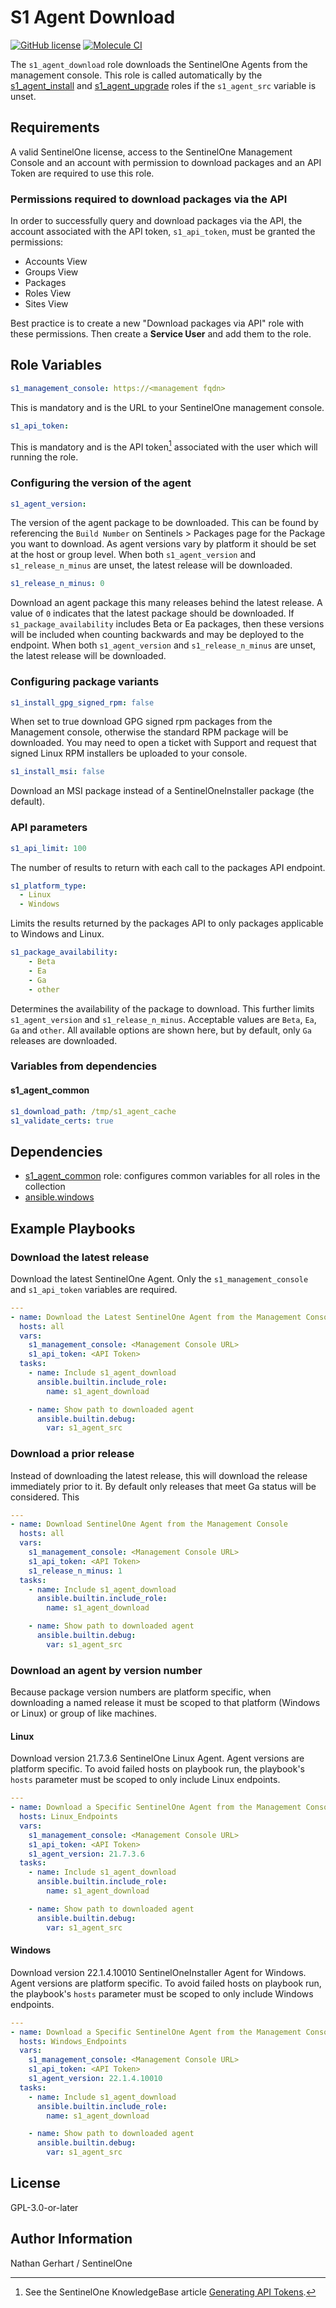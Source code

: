 # S1 Agent Download

[![GitHub license](https://badgen.net/github/license/Sentinel-One/ansible_collection_s1agents)](https://github.com/Sentinel-One/ansible_collection_s1agents/blob/main/LICENSE)
[![Molecule CI](https://github.com/Sentinel-One/ansible_collection_s1agents/actions/workflows/s1_agent_download.yml/badge.svg)](https://github.com/Sentinel-One/ansible_collection_s1agents/actions/workflows/s1_agent_download.yml)

The `s1_agent_download` role downloads the SentinelOne Agents from the management console.
This role is called automatically by the [s1_agent_install](../s1_agent_install/) and [s1_agent_upgrade](../s1_agent_upgrade/) roles if the `s1_agent_src` variable is unset.

## Requirements

A valid SentinelOne license, access to the SentinelOne Management Console and an account with permission to download packages and an API Token are required to use this role.

### Permissions required to download packages via the API

In order to successfully query and download packages via the API, the account associated with the API token, `s1_api_token`, must be granted the permissions:

* Accounts View
* Groups View
* Packages
* Roles View
* Sites View

Best practice is to create a new "Download packages via API" role with these permissions. Then create a **Service User** and add them to the role.

## Role Variables

```yaml
s1_management_console: https://<management fqdn>
```

This is mandatory and is the URL to your SentinelOne management console.

```yaml
s1_api_token:
```

This is mandatory and is the API token[^1] associated with the user which will running the role.

[^1]: See the SentinelOne KnowledgeBase article [Generating API Tokens](https://support.sentinelone.com/hc/en-us/articles/360004195934).

### Configuring the version of the agent

```yaml
s1_agent_version:
```

The version of the agent package to be downloaded. This can be found by referencing the `Build Number` on Sentinels > Packages page for the Package you want to download.
As agent versions vary by platform it should be set at the host or group level. When both `s1_agent_version` and `s1_release_n_minus` are unset, the latest release will be downloaded.

```yaml
s1_release_n_minus: 0
```

Download an agent package this many releases behind the latest release. A value of `0` indicates that the latest package should be downloaded.
If `s1_package_availability` includes Beta or Ea packages, then these versions will be included when counting backwards and may be deployed to the endpoint.
When both `s1_agent_version` and `s1_release_n_minus` are unset, the latest release will be downloaded.

### Configuring package variants

```yaml
s1_install_gpg_signed_rpm: false
```

When set to true download GPG signed rpm packages from the Management console, otherwise the standard RPM package will be downloaded. You may need to open a ticket with Support and request that signed Linux RPM installers be uploaded to your console.

```yaml
s1_install_msi: false
```

Download an MSI package instead of a SentinelOneInstaller package (the default).

### API parameters

```yaml
s1_api_limit: 100
```

The number of results to return with each call to the packages API endpoint.

```yaml
s1_platform_type:
  - Linux
  - Windows
```

Limits the results returned by the packages API to only packages applicable to Windows and Linux.

```yaml
s1_package_availability:
    - Beta
    - Ea
    - Ga
    - other
```

Determines the availability of the package to download. This further limits `s1_agent_version` and `s1_release_n_minus`. Acceptable values are `Beta`, `Ea`, `Ga` and `other`. All available options are shown here, but by default, only `Ga` releases are downloaded.

### Variables from dependencies

#### s1_agent_common

```yaml
s1_download_path: /tmp/s1_agent_cache
s1_validate_certs: true
```

## Dependencies

* [s1_agent_common](../s1_agent_common/) role: configures common variables for all roles in the collection
* [ansible.windows](https://docs.ansible.com/ansible/latest/collections/ansible/windows/index.html)

## Example Playbooks

### Download the latest release

Download the latest SentinelOne Agent. Only the `s1_management_console` and `s1_api_token` variables are required.

```yaml
---
- name: Download the Latest SentinelOne Agent from the Management Console
  hosts: all
  vars:
    s1_management_console: <Management Console URL>
    s1_api_token: <API Token>
  tasks:
    - name: Include s1_agent_download
      ansible.builtin.include_role:
        name: s1_agent_download

    - name: Show path to downloaded agent
      ansible.builtin.debug:
        var: s1_agent_src
```

### Download a prior release

Instead of downloading the latest release, this will download the release immediately prior to it. By default only releases that meet Ga status will be considered. This

```yaml
---
- name: Download SentinelOne Agent from the Management Console
  hosts: all
  vars:
    s1_management_console: <Management Console URL>
    s1_api_token: <API Token>
    s1_release_n_minus: 1
  tasks:
    - name: Include s1_agent_download
      ansible.builtin.include_role:
        name: s1_agent_download

    - name: Show path to downloaded agent
      ansible.builtin.debug:
        var: s1_agent_src
```

### Download an agent by version number

Because package version numbers are platform specific, when downloading a named release it must be scoped to that platform (Windows or Linux) or group of like machines.

#### Linux

Download version 21.7.3.6 SentinelOne Linux Agent. Agent versions are platform specific. To avoid failed hosts on playbook run, the playbook's `hosts` parameter must be scoped to only include Linux endpoints.

```yaml
---
- name: Download a Specific SentinelOne Agent from the Management Console
  hosts: Linux_Endpoints
  vars:
    s1_management_console: <Management Console URL>
    s1_api_token: <API Token>
    s1_agent_version: 21.7.3.6
  tasks:
    - name: Include s1_agent_download
      ansible.builtin.include_role:
        name: s1_agent_download

    - name: Show path to downloaded agent
      ansible.builtin.debug:
        var: s1_agent_src
```

#### Windows

Download version 22.1.4.10010 SentinelOneInstaller Agent for Windows. Agent versions are platform specific. To avoid failed hosts on playbook run, the playbook's `hosts` parameter must be scoped to only include Windows endpoints.

```yaml
---
- name: Download a Specific SentinelOne Agent from the Management Console
  hosts: Windows_Endpoints
  vars:
    s1_management_console: <Management Console URL>
    s1_api_token: <API Token>
    s1_agent_version: 22.1.4.10010
  tasks:
    - name: Include s1_agent_download
      ansible.builtin.include_role:
        name: s1_agent_download

    - name: Show path to downloaded agent
      ansible.builtin.debug:
        var: s1_agent_src
```

## License

GPL-3.0-or-later

## Author Information

Nathan Gerhart / SentinelOne

